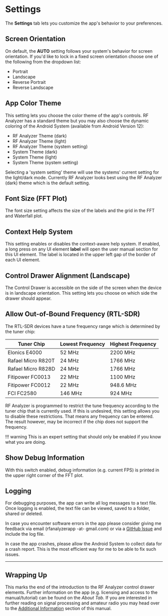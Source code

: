 # Settings

The **Settings** tab lets you customize the app's behavior to your preferences.

## Screen Orientation

On default, the **AUTO** setting follows your system's behavior for screen
orientation. If you'd like to lock in a fixed screen orientation choose one
of the following from the dropdown list:

- Portrait
- Landscape
- Reverse Portrait
- Reverse Landscape

## App Color Theme

This setting lets you choose the color theme of the app's controls. RF Analyzer
has a standard theme but you may also choose the dynamic coloring of the Android
System (available from Android Version 12):

- RF Analyzer Theme (dark)
- RF Analyzer Theme (light)
- RF Analyzer Theme (system setting)
- System Theme (dark)
- System Theme (light)
- System Theme (system setting)

Selecting a 'system setting' theme will use the systems' current setting for the
light/dark mode. Currently RF Analyzer looks best using the RF Analyzer (dark)
theme which is the default setting.

## Font Size (FFT Plot)

The font size setting affects the size of the labels and the grid in the FFT and
Waterfall plot.

## Context Help System

This setting enables or disables the context-aware help system. If enabled, a
long press on any UI element **label** will open the user manual section for
this UI element. The label is located in the upper left gap of the border of
each UI element.

## Control Drawer Alignment (Landscape)

The Control Drawer is accessible on the side of the screen when the device is
in landscape orientation. This setting lets you choose on which side the
drawer should appear.

## Allow Out-of-Bound Frequency (RTL-SDR)

The RTL-SDR devices have a tune frequency range which is determined by the
tuner chip:

| Tuner Chip         | Lowest Frequency | Highest Frequency |
|--------------------|------------------|-------------------|
| Elonics E4000      | 52 MHz           | 2200 MHz          |
| Rafael Micro R820T | 24 MHz           | 1766 MHz          |
| Rafael Micro R828D | 24 MHz           | 1766 MHz          |
| Fitipower FC0013   | 22 MHz           | 1100 MHz          |
| Fitipower FC0012   | 22 MHz           | 948.6 MHz         |
| FCI FC2580         | 146 MHz          | 924 MHz           |

RF Analyzer is programmed to restrict the tune frequency according to
the tuner chip that is currently used. If this is undesired, this setting
allows you to disable these restrictions. That means any frequency can
be entered. The result however, may be incorrect if the chip does not
support the frequency.

!!! warning 
    This is an expert setting that should only be enabled if you know what you are doing.

## Show Debug Information

With this switch enabled, debug information (e.g. current FPS) is printed in
the upper right corner of the FFT plot.

## Logging

For debugging purposes, the app can write all log messages to a text file. Once
logging is enabled, the text file can be viewed, saved to a folder, shared or
deleted.

In case you encounter software errors in the app please consider giving me
feedback via email (rfanalyzerapp -at- gmail.com) or via a [GitHub
Issue](https://github.com/demantz/rfanalyzer/issues) and include the log file.

In case the app crashes, please allow the Android System to collect data for
a crash report. This is the most efficient way for me to be able to fix such
issues.

--- 

## Wrapping Up

This marks the end of the introduction to the RF Analyzer control drawer
elements. Further information on the app (e.g. licensing and access to the
manual/tutorial) can be found on the *About Tab*. If you are interested in
further reading on signal processing and amateur radio you may head over
to the [Additional Information](./advanced.md) section of this manual.
